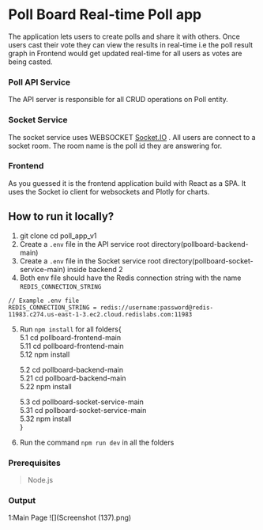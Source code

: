 # Poll Board Real-time Poll app
The application lets users to create polls and share it with others. Once users cast their vote they can view the results in real-time i.e the poll result graph in Frontend would get updated real-time for all users as votes are being casted.

### Poll API Service
The API server is responsible for all CRUD operations on Poll entity.
### Socket Service
The socket service uses WEBSOCKET [Socket.IO](https://socket.io) . All users are connect to a socket room. The room name is the poll id they are answering for.
### Frontend
As you guessed it is the frontend application build with React as a SPA. It uses the Socket io client for websockets and Plotly for charts. 

## How to run it locally?
1. git clone <repo-url>
cd poll_app_v1
2. Create a `.env` file in the API service root directory(pollboard-backend-main)
3. Create a `.env` file in the Socket service root directory(pollboard-socket-service-main) inside backend 2
4. Both env file should have the Redis connection string with the name `REDIS_CONNECTION_STRING`
```
// Example .env file
REDIS_CONNECTION_STRING = redis://username:password@redis-11983.c274.us-east-1-3.ec2.cloud.redislabs.com:11983
```
5. Run `npm install` for all folders{<br>
    5.1 cd pollboard-frontend-main<br>
    5.11 cd pollboard-frontend-main<br>
    5.12 npm install<br>

    5.2 cd pollboard-backend-main<br>
    5.21 cd pollboard-backend-main<br>
    5.22 npm install<br>

    5.3 cd pollboard-socket-service-main<br>
    5.31 cd pollboard-socket-service-main<br>
    5.32 npm install<br>
}

6. Run the command `npm run dev` in all the folders

### Prerequisites
> Node.js

### Output
1:Main Page
![](Screenshot (137).png)




